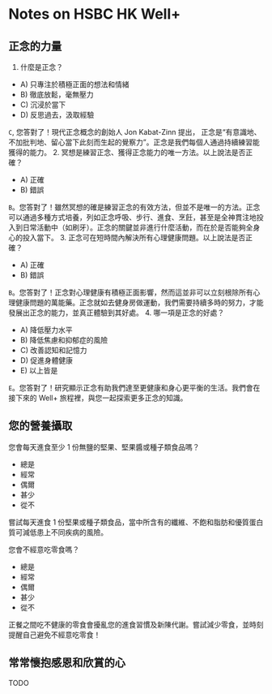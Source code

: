 # Notes on HSBC HK Well+

## 正念的力量

1. 什麼是正念？
  - A) 只專注於積極正面的想法和情緒
  - B) 徹底放鬆，毫無壓力
  - C) 沉浸於當下
  - D) 反思過去，汲取經驗

  `C`, 您答對了！現代正念概念的創始人 Jon Kabat-Zinn 提出， 正念是“有意識地、不加批判地、留心當下此刻而生起的覺察力”。正念是我們每個人通過持續練習能獲得的能力。
2. 冥想是練習正念、獲得正念能力的唯一方法。以上說法是否正確？
  - A) 正確
  - B) 錯誤

  `B`。您答對了！雖然冥想的確是練習正念的有效方法，但並不是唯一的方法。正念可以通過多種方式培養，列如正念呼吸、步行、進食、烹飪，甚至是全神貫注地投入到日常活動中（如刷牙）。正念的關鍵並非進行什麼活動，而在於是否能夠全身心的投入當下。
3. 正念可在短時間內解決所有心理健康問題。以上說法是否正確？
  - A) 正確
  - B) 錯誤

  `B`。您答對了！正念對心理健康有積極正面影響，然而這並非可以立刻根除所有心理健康問題的萬能藥。正念就如去健身房做運動，我們需要持續多時的努力，才能發展出正念的能力，並真正體驗到其好處。
4. 哪一項是正念的好處？
  - A) 降低壓力水平
  - B) 降低焦慮和抑郁症的風險
  - C) 改善認知和記憶力
  - D) 促進身體健康
  - E) 以上皆是

  `E`。您答對了！研究顯示正念有助我們達至更健康和身心更平衡的生活。我們會在接下來的 Well+ 旅程裡，與您一起探索更多正念的知識。

## 您的營養攝取

您會每天進食至少 1 份無鹽的堅果、堅果醬或種子類食品嗎？
- 總是
- 經常
- 偶爾
- 甚少
- 從不

嘗試每天進食 1 份堅果或種子類食品，當中所含有的纖維、不飽和脂肪和優質蛋白質可減低患上不同疾病的風險。

您會不經意吃零食嗎？
- 總是
- 經常
- 偶爾
- 甚少
- 從不

正餐之間吃不健康的零食會擾亂您的進食習慣及新陳代謝。嘗試減少零食，並時刻提醒自己避免不經意吃零食！

## 常常懷抱感恩和欣賞的心
TODO
